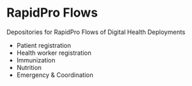 # RapidPro Flows

Depositories for RapidPro Flows of Digital Health Deployments
* Patient registration
* Health worker registration
* Immunization
* Nutrition
* Emergency & Coordination


